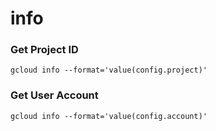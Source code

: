 # info

### Get Project ID
```
gcloud info --format='value(config.project)'
```

### Get User Account
```
gcloud info --format='value(config.account)'
```


